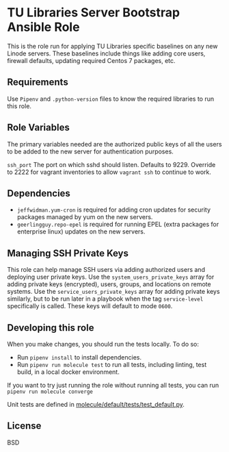 TU Libraries Server Bootstrap Ansible Role
=========

This is the role run for applying TU Libraries specific baselines on any new Linode servers. These baselines include things like adding core users, firewall defaults, updating required Centos 7 packages, etc.

Requirements
------------

Use `Pipenv` and `.python-version` files to know the required libraries to run this role.

Role Variables
--------------

The primary variables needed are the authorized public keys of all the users to be added to the new server for authentication purposes.

`ssh_port` The port on which sshd should listen. Defaults to 9229. Override to 2222 for vagrant inventories to allow `vagrant ssh` to continue to work.

Dependencies
------------

- `jeffwidman.yum-cron` is required for adding cron updates for security packages managed by yum on the new servers.
- `geerlingguy.repo-epel` is required for running EPEL (extra packages for enterprise linux) updates on the new servers.


Managing SSH Private Keys
-------------------------

This role can help manage SSH users via adding authorized users and deploying user private keys. Use the `system_users_private_keys` array for adding private keys (encrypted), users, groups, and locations on remote systems. Use the `service_users_private_keys` array for adding private keys similarly, but to be run later in a playbook when the tag `service-level` specifically is called. These keys will default to mode `0600`.

Developing this role
------------------
When you make changes, you should run the tests locally. To do so:

* Run `pipenv install` to install dependencies.
* Run `pipenv run molecule test` to run all tests, including linting, test build, in a local docker environment.

If you want to try just running the role without running all tests, you can run `pipenv run molecule converge`

Unit tests are defined in [molecule/default/tests/test_default.py](molecule/default/tests/test_default.py).

License
-------

BSD
